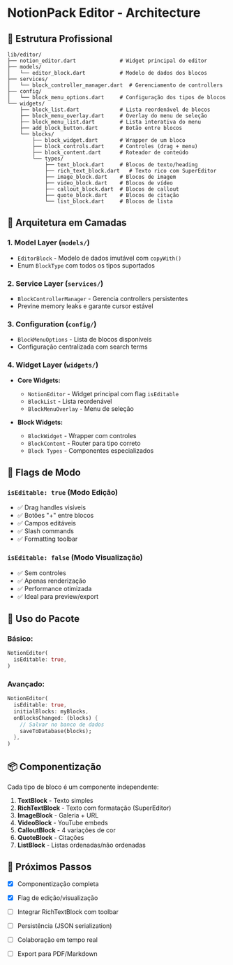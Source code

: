 # NotionPack Editor - Architecture

## 📁 Estrutura Profissional

```
lib/editor/
├── notion_editor.dart              # Widget principal do editor
├── models/
│   └── editor_block.dart           # Modelo de dados dos blocos
├── services/
│   └── block_controller_manager.dart  # Gerenciamento de controllers
├── config/
│   └── block_menu_options.dart     # Configuração dos tipos de blocos
└── widgets/
    ├── block_list.dart             # Lista reordenável de blocos
    ├── block_menu_overlay.dart     # Overlay do menu de seleção
    ├── block_menu_list.dart        # Lista interativa do menu
    ├── add_block_button.dart       # Botão entre blocos
    └── blocks/
        ├── block_widget.dart       # Wrapper de um bloco
        ├── block_controls.dart     # Controles (drag + menu)
        ├── block_content.dart      # Roteador de conteúdo
        └── types/
            ├── text_block.dart     # Blocos de texto/heading
            ├── rich_text_block.dart   # Texto rico com SuperEditor
            ├── image_block.dart    # Blocos de imagem
            ├── video_block.dart    # Blocos de vídeo
            ├── callout_block.dart  # Blocos de callout
            ├── quote_block.dart    # Blocos de citação
            └── list_block.dart     # Blocos de lista
```

## 🎯 Arquitetura em Camadas

### 1. **Model Layer** (`models/`)
- `EditorBlock` - Modelo de dados imutável com `copyWith()`
- Enum `BlockType` com todos os tipos suportados

### 2. **Service Layer** (`services/`)
- `BlockControllerManager` - Gerencia controllers persistentes
- Previne memory leaks e garante cursor estável

### 3. **Configuration** (`config/`)
- `BlockMenuOptions` - Lista de blocos disponíveis
- Configuração centralizada com search terms

### 4. **Widget Layer** (`widgets/`)
- **Core Widgets:**
  - `NotionEditor` - Widget principal com flag `isEditable`
  - `BlockList` - Lista reordenável
  - `BlockMenuOverlay` - Menu de seleção

- **Block Widgets:**
  - `BlockWidget` - Wrapper com controles
  - `BlockContent` - Router para tipo correto
  - `Block Types` - Componentes especializados

## 🎨 Flags de Modo

### `isEditable: true` (Modo Edição)
- ✅ Drag handles visíveis
- ✅ Botões "+" entre blocos
- ✅ Campos editáveis
- ✅ Slash commands
- ✅ Formatting toolbar

### `isEditable: false` (Modo Visualização)
- ✅ Sem controles
- ✅ Apenas renderização
- ✅ Performance otimizada
- ✅ Ideal para preview/export

## 🚀 Uso do Pacote

### Básico:
```dart
NotionEditor(
  isEditable: true,
)
```

### Avançado:
```dart
NotionEditor(
  isEditable: true,
  initialBlocks: myBlocks,
  onBlocksChanged: (blocks) {
    // Salvar no banco de dados
    saveToDatabase(blocks);
  },
)
```

## 📦 Componentização

Cada tipo de bloco é um componente independente:

1. **TextBlock** - Texto simples
2. **RichTextBlock** - Texto com formatação (SuperEditor)
3. **ImageBlock** - Galeria + URL
4. **VideoBlock** - YouTube embeds
5. **CalloutBlock** - 4 variações de cor
6. **QuoteBlock** - Citações
7. **ListBlock** - Listas ordenadas/não ordenadas

## 🎯 Próximos Passos

- [x] Componentização completa
- [x] Flag de edição/visualização
- [ ] Integrar RichTextBlock com toolbar
- [ ] Persistência (JSON serialization)
- [ ] Colaboração em tempo real
- [ ] Export para PDF/Markdown

